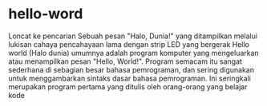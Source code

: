 # hello-word
Loncat ke pencarian   Sebuah pesan "Halo, Dunia!" yang ditampilkan melalui lukisan cahaya pencahayaan lama dengan strip LED yang bergerak Hello world (Halo dunia) umumnya adalah program komputer yang mengeluarkan atau menampilkan pesan "Hello, World!". Program semacam itu sangat sederhana di sebagian besar bahasa pemrograman, dan sering digunakan untuk menggambarkan sintaks dasar bahasa pemrograman. Ini seringkali merupakan program pertama yang ditulis oleh orang-orang yang belajar kode
